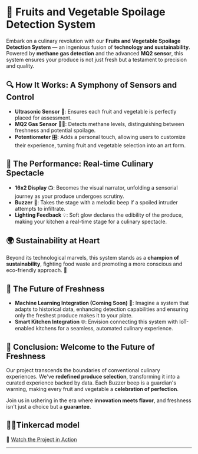 # 🍏 Fruits and Vegetable Spoilage Detection System

Embark on a culinary revolution with our **Fruits and Vegetable Spoilage Detection System** — an ingenious fusion of **technology and sustainability**. Powered by **methane gas detection** and the advanced **MQ2 sensor**, this system ensures your produce is not just fresh but a testament to precision and quality.



## 🔍 How It Works: A Symphony of Sensors and Control

- **Ultrasonic Sensor** 🎯: Ensures each fruit and vegetable is perfectly placed for assessment.
- **MQ2 Gas Sensor** 🕵️‍♂️: Detects methane levels, distinguishing between freshness and potential spoilage.
- **Potentiometer** 🎛️: Adds a personal touch, allowing users to customize their experience, turning fruit and vegetable selection into an art form.



## 🚀 The Performance: Real-time Culinary Spectacle

- **16x2 Display** 📺: Becomes the visual narrator, unfolding a sensorial journey as your produce undergoes scrutiny.
- **Buzzer** 🔔: Takes the stage with a melodic beep if a spoiled intruder attempts to infiltrate.
- **Lighting Feedback** 💡: Soft glow declares the edibility of the produce, making your kitchen a real-time stage for a culinary spectacle.



## 🌍 Sustainability at Heart

Beyond its technological marvels, this system stands as a **champion of sustainability**, fighting food waste and promoting a more conscious and eco-friendly approach. 🍃



## 🔮 The Future of Freshness

- **Machine Learning Integration (Coming Soon)** 🤖: Imagine a system that adapts to historical data, enhancing detection capabilities and ensuring only the freshest produce makes it to your plate.
- **Smart Kitchen Integration** 🌐: Envision connecting this system with IoT-enabled kitchens for a seamless, automated culinary experience.



## 🎉 Conclusion: Welcome to the Future of Freshness

Our project transcends the boundaries of conventional culinary experiences. We've **redefined produce selection**, transforming it into a curated experience backed by data. Each Buzzer beep is a guardian's warning, making every fruit and vegetable a **celebration of perfection**.

Join us in ushering in the era where **innovation meets flavor**, and freshness isn't just a choice but a **guarantee**.



## 🔗💡Tinkercad model
🎥 [Watch the Project in Action](https://www.tinkercad.com/things/cFtfMuZl1Bp-gassensortest)

---
